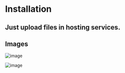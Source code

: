 # Installation

## Just upload files in hosting services.


## Images
![image](https://github.com/MODLOFF/whois/assets/57722514/d9db8290-ce15-4296-8fb4-9a1e0af4c4c7)

![image](https://github.com/MODLOFF/whois/assets/57722514/8f9aede8-28f6-4b61-98ae-0b1846c3902b)

